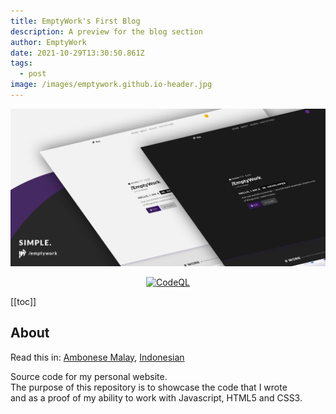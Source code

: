 ```yaml
---
title: EmptyWork's First Blog
description: A preview for the blog section
author: EmptyWork
date: 2021-10-29T13:30:50.861Z
tags:
  - post
image: /images/emptywork.github.io-header.jpg
---
```

<p align="center">
<img src="/images/emptywork.github.io-header.jpg" />
</p>

<div align="center">
  
 [![CodeQL](https://github.com/EmptyWork/emptywork.github.io/actions/workflows/codeql-analysis.yml/badge.svg)](https://github.com/EmptyWork/emptywork.github.io/actions/workflows/codeql-analysis.yml)
  
</div>

[[toc]]

## About <a href="#about"></a>
Read this in: <a href="#">Ambonese Malay</a>, <a href="#">Indonesian</a>

Source code for my personal website.<br/>
The purpose of this repository is to showcase the code that I wrote<br/> and as a proof of my ability to work with Javascript, HTML5 and CSS3.





